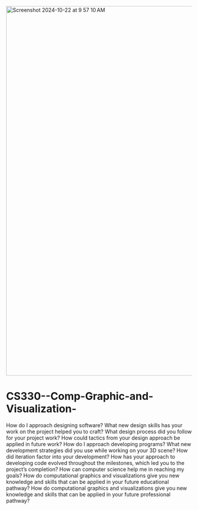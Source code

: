 <img width="999" alt="Screenshot 2024-10-22 at 9 57 10 AM" src="https://github.com/user-attachments/assets/8a16d23c-3431-412a-9cf1-0d53d49e33c0">


# CS330--Comp-Graphic-and-Visualization-
 How do I approach designing software?
 What new design skills has your work on the project helped you to craft?
 What design process did you follow for your project work?
 How could tactics from your design approach be applied in future work?
 How do I approach developing programs?
 What new development strategies did you use while working on your 3D scene?
 How did iteration factor into your development?
 How has your approach to developing code evolved throughout the milestones, which led you to the project’s completion?
How can computer science help me in reaching my goals?
How do computational graphics and visualizations give you new knowledge and skills that can be applied in your future educational pathway?
How do computational graphics and visualizations give you new knowledge and skills that can be applied in your future professional pathway?
